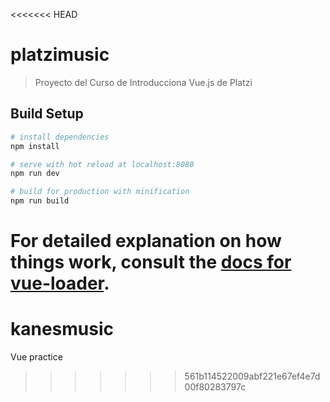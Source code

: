 <<<<<<< HEAD
# platzimusic

> Proyecto del Curso de Introducciona Vue.js de Platzi

## Build Setup

``` bash
# install dependencies
npm install

# serve with hot reload at localhost:8080
npm run dev

# build for production with minification
npm run build
```

For detailed explanation on how things work, consult the [docs for vue-loader](http://vuejs.github.io/vue-loader).
=======
# kanesmusic
Vue practice
>>>>>>> 561b114522009abf221e67ef4e7d00f80283797c
